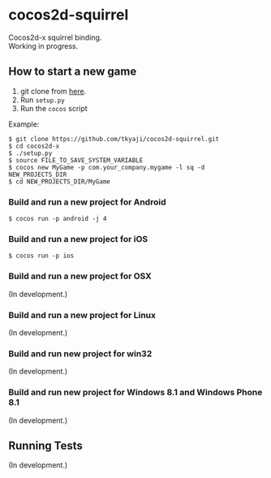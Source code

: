 cocos2d-squirrel
=========

Cocos2d-x squirrel binding.  
Working in progress.


How to start a new game
-----------------------

1. git clone from [here](https://github.com/tkyaji/cocos2d-squirrel.git).
2. Run `setup.py`
3. Run the `cocos` script

Example:

    $ git clone https://github.com/tkyaji/cocos2d-squirrel.git
    $ cd cocos2d-x
    $ ./setup.py
    $ source FILE_TO_SAVE_SYSTEM_VARIABLE
    $ cocos new MyGame -p com.your_company.mygame -l sq -d NEW_PROJECTS_DIR
    $ cd NEW_PROJECTS_DIR/MyGame

### Build and run a new project for Android ###

    $ cocos run -p android -j 4

### Build and run a new project for iOS ###

    $ cocos run -p ios
    
### Build and run a new project for OSX ###
(In development.)

### Build and run a new project for Linux ###
(In development.)

### Build and run new project for win32 ###
(In development.)

### Build and run new project for Windows 8.1 and Windows Phone 8.1 ###
(In development.)

Running Tests
--------------------
(In development.)

